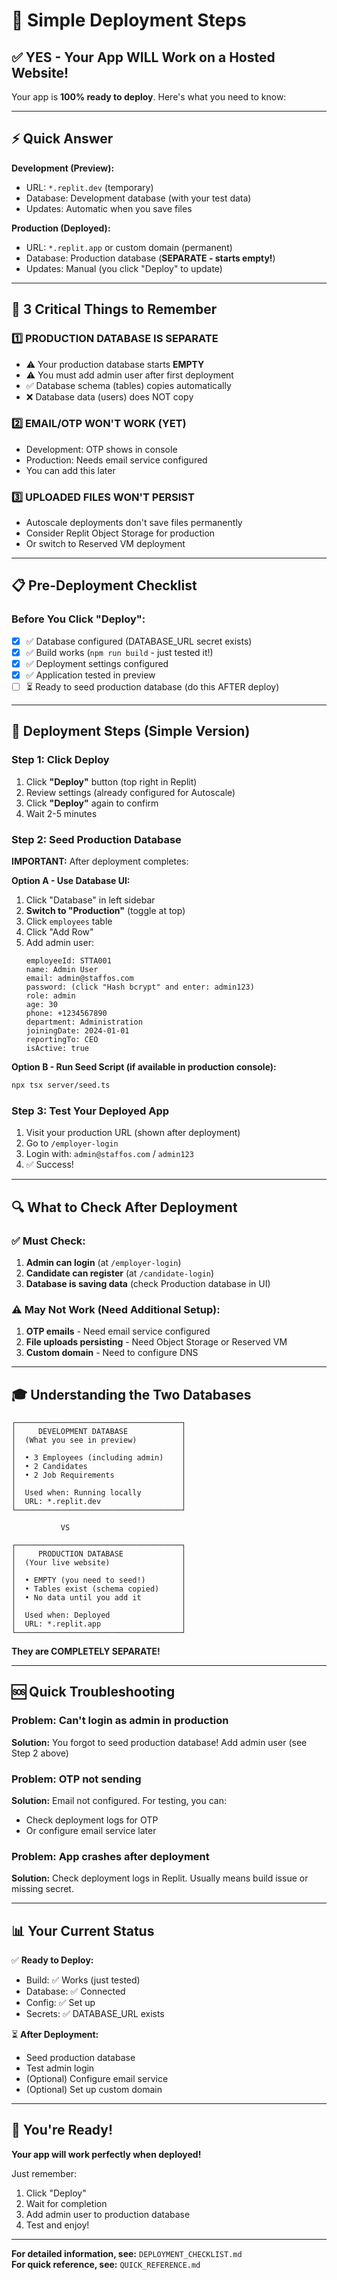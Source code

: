 # 🚀 Simple Deployment Steps

## ✅ YES - Your App WILL Work on a Hosted Website!

Your app is **100% ready to deploy**. Here's what you need to know:

---

## ⚡ Quick Answer

**Development (Preview):**
- URL: `*.replit.dev` (temporary)
- Database: Development database (with your test data)
- Updates: Automatic when you save files

**Production (Deployed):**
- URL: `*.replit.app` or custom domain (permanent)
- Database: Production database (**SEPARATE - starts empty!**)
- Updates: Manual (you click "Deploy" to update)

---

## 🎯 3 Critical Things to Remember

### 1️⃣ PRODUCTION DATABASE IS SEPARATE
- ⚠️ Your production database starts **EMPTY**
- ⚠️ You must add admin user after first deployment
- ✅ Database schema (tables) copies automatically
- ❌ Database data (users) does NOT copy

### 2️⃣ EMAIL/OTP WON'T WORK (YET)
- Development: OTP shows in console
- Production: Needs email service configured
- You can add this later

### 3️⃣ UPLOADED FILES WON'T PERSIST
- Autoscale deployments don't save files permanently
- Consider Replit Object Storage for production
- Or switch to Reserved VM deployment

---

## 📋 Pre-Deployment Checklist

### Before You Click "Deploy":

- [x] ✅ Database configured (DATABASE_URL secret exists)
- [x] ✅ Build works (`npm run build` - just tested it!)
- [x] ✅ Deployment settings configured
- [x] ✅ Application tested in preview
- [ ] ⏳ Ready to seed production database (do this AFTER deploy)

---

## 🚀 Deployment Steps (Simple Version)

### Step 1: Click Deploy
1. Click **"Deploy"** button (top right in Replit)
2. Review settings (already configured for Autoscale)
3. Click **"Deploy"** again to confirm
4. Wait 2-5 minutes

### Step 2: Seed Production Database
**IMPORTANT:** After deployment completes:

**Option A - Use Database UI:**
1. Click "Database" in left sidebar
2. **Switch to "Production"** (toggle at top)
3. Click `employees` table
4. Click "Add Row"
5. Add admin user:
   ```
   employeeId: STTA001
   name: Admin User
   email: admin@staffos.com
   password: (click "Hash bcrypt" and enter: admin123)
   role: admin
   age: 30
   phone: +1234567890
   department: Administration
   joiningDate: 2024-01-01
   reportingTo: CEO
   isActive: true
   ```

**Option B - Run Seed Script (if available in production console):**
```bash
npx tsx server/seed.ts
```

### Step 3: Test Your Deployed App
1. Visit your production URL (shown after deployment)
2. Go to `/employer-login`
3. Login with: `admin@staffos.com` / `admin123`
4. ✅ Success!

---

## 🔍 What to Check After Deployment

### ✅ Must Check:
1. **Admin can login** (at `/employer-login`)
2. **Candidate can register** (at `/candidate-login`)
3. **Database is saving data** (check Production database in UI)

### ⚠️ May Not Work (Need Additional Setup):
1. **OTP emails** - Need email service configured
2. **File uploads persisting** - Need Object Storage or Reserved VM
3. **Custom domain** - Need to configure DNS

---

## 🎓 Understanding the Two Databases

```
┌─────────────────────────────────────┐
│     DEVELOPMENT DATABASE            │
│  (What you see in preview)          │
│                                     │
│  • 3 Employees (including admin)    │
│  • 2 Candidates                     │
│  • 2 Job Requirements               │
│                                     │
│  Used when: Running locally         │
│  URL: *.replit.dev                  │
└─────────────────────────────────────┘

           VS

┌─────────────────────────────────────┐
│     PRODUCTION DATABASE             │
│  (Your live website)                │
│                                     │
│  • EMPTY (you need to seed!)        │
│  • Tables exist (schema copied)     │
│  • No data until you add it         │
│                                     │
│  Used when: Deployed                │
│  URL: *.replit.app                  │
└─────────────────────────────────────┘
```

**They are COMPLETELY SEPARATE!**

---

## 🆘 Quick Troubleshooting

### Problem: Can't login as admin in production
**Solution:** You forgot to seed production database! Add admin user (see Step 2 above)

### Problem: OTP not sending
**Solution:** Email not configured. For testing, you can:
- Check deployment logs for OTP
- Or configure email service later

### Problem: App crashes after deployment
**Solution:** Check deployment logs in Replit. Usually means build issue or missing secret.

---

## 📊 Your Current Status

✅ **Ready to Deploy:**
- Build: ✅ Works (just tested)
- Database: ✅ Connected
- Config: ✅ Set up
- Secrets: ✅ DATABASE_URL exists

⏳ **After Deployment:**
- Seed production database
- Test admin login
- (Optional) Configure email service
- (Optional) Set up custom domain

---

## 🎉 You're Ready!

**Your app will work perfectly when deployed!**

Just remember:
1. Click "Deploy"
2. Wait for completion
3. Add admin user to production database
4. Test and enjoy!

---

**For detailed information, see:** `DEPLOYMENT_CHECKLIST.md`  
**For quick reference, see:** `QUICK_REFERENCE.md`
